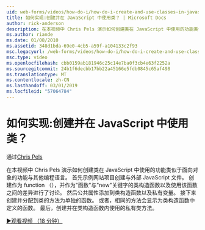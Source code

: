 ```yaml
---
uid: web-forms/videos/how-do-i/how-do-i-create-and-use-classes-in-javascript
title: 如何实现:创建并在 JavaScript 中使用类？ | Microsoft Docs
author: rick-anderson
description: 在本视频中 Chris Pels 演示如何创建类在 JavaScript 中使用的功能类似于面向对象的功能与其他编程语言...
ms.author: riande
ms.date: 01/08/2010
ms.assetid: 348d1bda-69e0-4cb5-a59f-a104133c2f93
msc.legacyurl: /web-forms/videos/how-do-i/how-do-i-create-and-use-classes-in-javascript
msc.type: video
ms.openlocfilehash: cbb0159ab181946c25c14e7ba0f3cb4e63f2252a
ms.sourcegitcommit: 24b1f6decbb17bb22a45166e5fdb0845c65af498
ms.translationtype: MT
ms.contentlocale: zh-CN
ms.lasthandoff: 03/01/2019
ms.locfileid: "57064784"
---
```

<a name="how-do-i-create-and-use-classes-in-javascript"></a>如何实现:创建并在 JavaScript 中使用类？
====================
通过[Chris Pels](https://twitter.com/chrispels)

在本视频中 Chris Pels 演示如何创建类在 JavaScript 中使用的功能类似于面向对象的功能与其他编程语言。 首先示例网站项目创建与外部 JavaScript 文件。 创建作为 function （），并作为"函数"与"new"关键字的类构造函数以及使用该函数之间的差异进行了讨论。 然后公共属性添加到类构造函数以及私有变量。 接下来创建并分配到类的方法为单独的函数。 或者，相同的方法会显示为类构造函数中定义的函数。 最后，创建并在类构造函数内使用的私有类方法。

[&#9654;观看视频 （18 分钟）](https://channel9.msdn.com/Blogs/ASP-NET-Site-Videos/how-do-i-create-and-use-classes-in-javascript)
